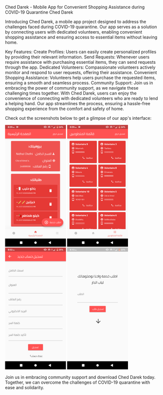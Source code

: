 Ched Darek - Mobile App for Convenient Shopping Assistance during COVID-19 Quarantine
Ched Darek

Introducing Ched Darek, a mobile app project designed to address the challenges faced during COVID-19 quarantine. Our app serves as a solution by connecting users with dedicated volunteers, enabling convenient shopping assistance and ensuring access to essential items without leaving home.

Key Features:
Create Profiles: Users can easily create personalized profiles by providing their relevant information.
Send Requests: Whenever users require assistance with purchasing essential items, they can send requests through the app.
Dedicated Volunteers: Compassionate volunteers actively monitor and respond to user requests, offering their assistance.
Convenient Shopping Assistance: Volunteers help users purchase the requested items, ensuring a smooth and seamless process.
Community Support: Join us in embracing the power of community support, as we navigate these challenging times together.
With Ched Darek, users can enjoy the convenience of connecting with dedicated volunteers who are ready to lend a helping hand. Our app streamlines the process, ensuring a hassle-free shopping experience from the comfort and safety of home.

Check out the screenshots below to get a glimpse of our app's interface:

<p float="center">
  <img src="https://raw.githubusercontent.com/NidhalChelhi/Ched-Darek-Gabes/master/ched_darek/assets/home.png" width="200" />
  <img src="https://raw.githubusercontent.com/NidhalChelhi/Ched-Darek-Gabes/master/ched_darek/assets/list.png" width="200" /> 
  <img src="https://raw.githubusercontent.com/NidhalChelhi/Ched-Darek-Gabes/master/ched_darek/assets/register.png" width="200" />
  <img src="https://raw.githubusercontent.com/NidhalChelhi/Ched-Darek-Gabes/master/ched_darek/assets/add.png" width="200" />
</p>
Join us in embracing community support and download Ched Darek today. Together, we can overcome the challenges of COVID-19 quarantine with ease and solidarity.
